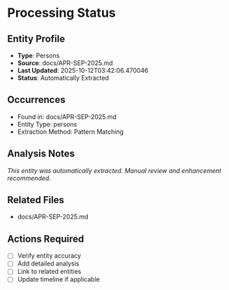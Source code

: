 # Processing Status

## Entity Profile
- **Type**: Persons
- **Source**: docs/APR-SEP-2025.md
- **Last Updated**: 2025-10-12T03:42:06.470046
- **Status**: Automatically Extracted

## Occurrences
- Found in: docs/APR-SEP-2025.md
- Entity Type: persons
- Extraction Method: Pattern Matching

## Analysis Notes
*This entity was automatically extracted. Manual review and enhancement recommended.*

## Related Files
- docs/APR-SEP-2025.md

## Actions Required
- [ ] Verify entity accuracy
- [ ] Add detailed analysis
- [ ] Link to related entities
- [ ] Update timeline if applicable
